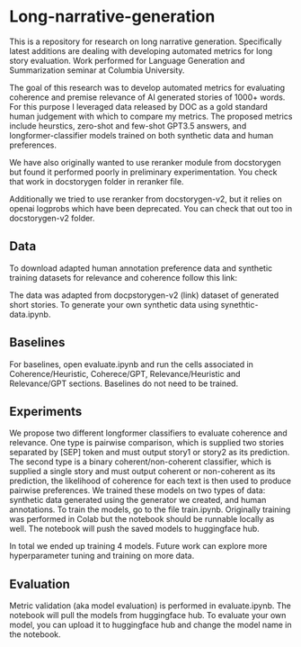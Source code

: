 # Long-narrative-generation
This is a repository for research on long narrative generation. Specifically latest additions are dealing with developing automated metrics for long story evaluation.
Work performed for Language Generation and Summarization seminar at Columbia University.


The goal of this research was to develop automated metrics for evaluating coherence and premise relevance of AI generated stories of 1000+ words. For this purpose I leveraged data released by DOC as a gold standard human judgement with which to compare my metrics. The proposed metrics include heurstics, zero-shot and few-shot GPT3.5 answers, and longformer-classifier models trained on both synthetic data and human preferences.

We have also originally wanted to use reranker module from docstorygen but found it performed poorly in preliminary experimentation. You check that work in docstorygen folder in reranker file.

Additionally we tried to use reranker from docstorygen-v2, but it relies on openai logprobs which have been deprecated. You can check that out too in docstorygen-v2 folder.

## Data
To download adapted human annotation preference data and synthetic training datasets for relevance and coherence follow this link:

The data was adapted from docpstorygen-v2 (link) dataset of generated short stories.
To generate your own synthetic data using synethtic-data.ipynb.

## Baselines
For baselines, open evaluate.ipynb and run the cells associated in Coherence/Heuristic, Coherece/GPT, Relevance/Heuristic and Relevance/GPT sections. Baselines do not need to be trained.

## Experiments
We propose two different longformer classifiers to evaluate coherence and relevance. One type is pairwise comparison, which is supplied two stories separated by [SEP] token and must output story1 or story2 as its prediction. The second type is a binary coherent/non-coherent classifier, which is supplied a single story and must output coherent or non-coherent as its prediction, the likelihood of coherence for each text is then used to produce pairwise preferences. We trained these models on two types of data: synthetic data generated using the generator we created, and human annotations. To train the models, go to the file train.ipynb. Originally training was performed in Colab but the notebook should be runnable locally as well. The notebook will push the saved models to huggingface hub.

In total we ended up training 4 models. Future work can explore more hyperparameter tuning and training on more data.

## Evaluation
Metric validation (aka model evaluation) is performed in evaluate.ipynb. The notebook will pull the models from huggingface hub. To evaluate your own model, you can upload it to huggingface hub and change the model name in the notebook.
